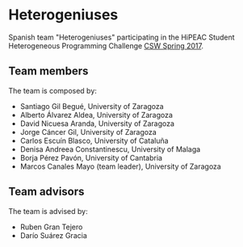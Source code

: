 # Heterogeniuses

Spanish team "Heterogeniuses" participating in the HiPEAC Student Heterogeneous Programming Challenge [CSW Spring 2017](https://www.hipeac.net/csw/2017/Zagreb/).

## Team members
The team is composed by:
- Santiago Gil Begué, University of Zaragoza
- Alberto Álvarez Aldea, University of Zaragoza
- David Nicuesa Aranda, University of Zaragoza
- Jorge Cáncer Gil, University of Zaragoza
- Carlos Escuín Blasco, University of Cataluña
- Denisa Andreea Constantinescu, University of Malaga
- Borja Pérez Pavón, University of Cantabria
- Marcos Canales Mayo (team leader), University of Zaragoza

## Team advisors
The team is advised by:
- Ruben Gran Tejero
- Darío Suárez Gracia
